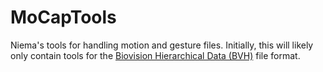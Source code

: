 # MoCapTools
Niema's tools for handling motion and gesture files. Initially, this will likely only contain tools for the [Biovision Hierarchical Data (BVH)](https://en.wikipedia.org/wiki/List_of_motion_and_gesture_file_formats#BVA_and_BVH_file_formats) file format.
